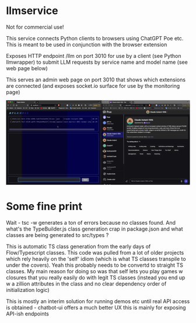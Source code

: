 # llmservice

Not for commercial use!

This service connects Python clients to browsers using ChatGPT Poe etc. This is meant to be used in conjunction with the browser extension

Exposes HTTP endpoint /llm on port 3010 for use by a client (see Python llmwrapper) to submit LLM requests by service name and model name (see web page below)

This serves an admin web page on port 3010 that shows which extensions are connected (and exposes socket.io surface for use by the monitoring page)


![LLM Service Screenshot](./docs/llmservice.gif)


# Some fine print

Wait - tsc -w generates a ton of errors because no classes found. And what's the TypeBuilder.js class generation crap in package.json and what classes are being generated to src/types ?

This is automatic TS class generation from the early days of Flow/Typescript classes. This code was pulled from a lot of older projects which rely heavily on the 'self' idiom (which is what TS classes transpile to under the covers). Yeah this probably needs to be convertd to straight TS classes. My main reason for doing so was that self lets you play games w closures that you really easily do with legit TS classes (instead you end up w a zillion attributes in the class and no clear dependency order of initialization logic)

This is mostly an interim solution for running demos etc until real API access is obtained - chatbot-ui offers a much better UX this is mainly for exposing API-ish endpoints